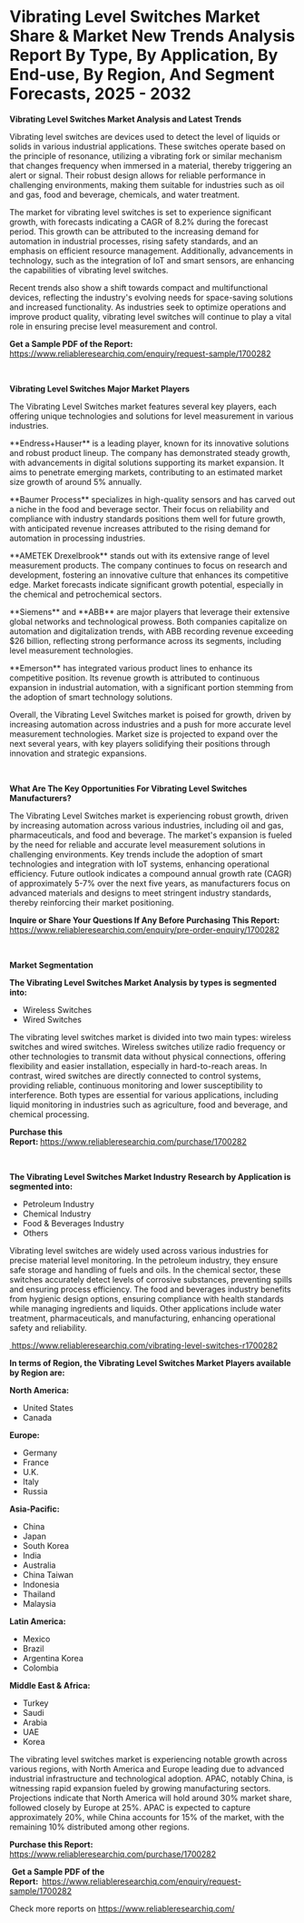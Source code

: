 <p><h1>Vibrating Level Switches Market Share & Market New Trends Analysis Report By Type, By Application, By End-use, By Region, And Segment Forecasts, 2025 - 2032</h1></p><p><strong>Vibrating Level Switches Market Analysis and Latest Trends</strong></p>
<p><p>Vibrating level switches are devices used to detect the level of liquids or solids in various industrial applications. These switches operate based on the principle of resonance, utilizing a vibrating fork or similar mechanism that changes frequency when immersed in a material, thereby triggering an alert or signal. Their robust design allows for reliable performance in challenging environments, making them suitable for industries such as oil and gas, food and beverage, chemicals, and water treatment.</p><p>The market for vibrating level switches is set to experience significant growth, with forecasts indicating a CAGR of 8.2% during the forecast period. This growth can be attributed to the increasing demand for automation in industrial processes, rising safety standards, and an emphasis on efficient resource management. Additionally, advancements in technology, such as the integration of IoT and smart sensors, are enhancing the capabilities of vibrating level switches. </p><p>Recent trends also show a shift towards compact and multifunctional devices, reflecting the industry's evolving needs for space-saving solutions and increased functionality. As industries seek to optimize operations and improve product quality, vibrating level switches will continue to play a vital role in ensuring precise level measurement and control.</p></p>
<p><strong>Get a Sample PDF of the Report:&nbsp;</strong> <a href="https://www.reliableresearchiq.com/enquiry/request-sample/1700282?utm_campaign=2144&utm_medium=2&utm_source=Github&utm_content=ia&utm_term=16022025&utm_id=vibrating-level-switches">https://www.reliableresearchiq.com/enquiry/request-sample/1700282</a></p>
<p>&nbsp;</p>
<p><strong>Vibrating Level Switches Major Market Players</strong></p>
<p><p>The Vibrating Level Switches market features several key players, each offering unique technologies and solutions for level measurement in various industries. </p><p>**Endress+Hauser** is a leading player, known for its innovative solutions and robust product lineup. The company has demonstrated steady growth, with advancements in digital solutions supporting its market expansion. It aims to penetrate emerging markets, contributing to an estimated market size growth of around 5% annually.</p><p>**Baumer Process** specializes in high-quality sensors and has carved out a niche in the food and beverage sector. Their focus on reliability and compliance with industry standards positions them well for future growth, with anticipated revenue increases attributed to the rising demand for automation in processing industries.</p><p>**AMETEK Drexelbrook** stands out with its extensive range of level measurement products. The company continues to focus on research and development, fostering an innovative culture that enhances its competitive edge. Market forecasts indicate significant growth potential, especially in the chemical and petrochemical sectors.</p><p>**Siemens** and **ABB** are major players that leverage their extensive global networks and technological prowess. Both companies capitalize on automation and digitalization trends, with ABB recording revenue exceeding $26 billion, reflecting strong performance across its segments, including level measurement technologies.</p><p>**Emerson** has integrated various product lines to enhance its competitive position. Its revenue growth is attributed to continuous expansion in industrial automation, with a significant portion stemming from the adoption of smart technology solutions.</p><p>Overall, the Vibrating Level Switches market is poised for growth, driven by increasing automation across industries and a push for more accurate level measurement technologies. Market size is projected to expand over the next several years, with key players solidifying their positions through innovation and strategic expansions.</p></p>
<p>&nbsp;</p>
<p><strong>What Are The Key Opportunities For Vibrating Level Switches Manufacturers?</strong></p>
<p><p>The Vibrating Level Switches market is experiencing robust growth, driven by increasing automation across various industries, including oil and gas, pharmaceuticals, and food and beverage. The market's expansion is fueled by the need for reliable and accurate level measurement solutions in challenging environments. Key trends include the adoption of smart technologies and integration with IoT systems, enhancing operational efficiency. Future outlook indicates a compound annual growth rate (CAGR) of approximately 5-7% over the next five years, as manufacturers focus on advanced materials and designs to meet stringent industry standards, thereby reinforcing their market positioning.</p></p>
<p><strong>Inquire or Share Your Questions If Any Before Purchasing This Report:</strong> <a href="https://www.reliableresearchiq.com/enquiry/pre-order-enquiry/1700282?utm_campaign=2144&utm_medium=2&utm_source=Github&utm_content=ia&utm_term=16022025&utm_id=vibrating-level-switches">https://www.reliableresearchiq.com/enquiry/pre-order-enquiry/1700282</a></p>
<p>&nbsp;</p>
<p><strong>Market Segmentation</strong></p>
<p><strong>The Vibrating Level Switches Market Analysis by types is segmented into:</strong></p>
<p><ul><li>Wireless Switches</li><li>Wired Switches</li></ul></p>
<p><p>The vibrating level switches market is divided into two main types: wireless switches and wired switches. Wireless switches utilize radio frequency or other technologies to transmit data without physical connections, offering flexibility and easier installation, especially in hard-to-reach areas. In contrast, wired switches are directly connected to control systems, providing reliable, continuous monitoring and lower susceptibility to interference. Both types are essential for various applications, including liquid monitoring in industries such as agriculture, food and beverage, and chemical processing.</p></p>
<p><strong>Purchase this Report:&nbsp;</strong><a href="https://www.reliableresearchiq.com/purchase/1700282?utm_campaign=2144&utm_medium=2&utm_source=Github&utm_content=ia&utm_term=16022025&utm_id=vibrating-level-switches">https://www.reliableresearchiq.com/purchase/1700282</a></p>
<p>&nbsp;</p>
<p><strong>The Vibrating Level Switches Market Industry Research by Application is segmented into:</strong></p>
<p><ul><li>Petroleum Industry</li><li>Chemical Industry</li><li>Food & Beverages Industry</li><li>Others</li></ul></p>
<p><p>Vibrating level switches are widely used across various industries for precise material level monitoring. In the petroleum industry, they ensure safe storage and handling of fuels and oils. In the chemical sector, these switches accurately detect levels of corrosive substances, preventing spills and ensuring process efficiency. The food and beverages industry benefits from hygienic design options, ensuring compliance with health standards while managing ingredients and liquids. Other applications include water treatment, pharmaceuticals, and manufacturing, enhancing operational safety and reliability.</p></p>
<p><a href="https://www.reliableresearchiq.com/vibrating-level-switches-r1700282?utm_campaign=2144&utm_medium=2&utm_source=Github&utm_content=ia&utm_term=16022025&utm_id=vibrating-level-switches">&nbsp;https://www.reliableresearchiq.com/vibrating-level-switches-r1700282</a></p>
<p><strong>In terms of Region, the Vibrating Level Switches Market Players available by Region are:</strong></p>
<p>
    <p> <strong> North America: </strong>
        <ul>
            <li>United States</li>
            <li>Canada</li>
        </ul>
        </p> 
    <p> <strong> Europe: </strong>
        <ul>
            <li>Germany</li>
            <li>France</li>
            <li>U.K.</li>
            <li>Italy</li>
            <li>Russia</li>
        </ul>
        </p> 
    <p> <strong> Asia-Pacific: </strong>
        <ul>
            <li>China</li>
            <li>Japan</li>
            <li>South Korea</li>
            <li>India</li>
            <li>Australia</li>
            <li>China Taiwan</li>
            <li>Indonesia</li>
            <li>Thailand</li>
            <li>Malaysia</li>
        </ul>
        </p> 
    <p> <strong> Latin America: </strong>
        <ul>
            <li>Mexico</li>
            <li>Brazil</li>
            <li>Argentina Korea</li>
            <li>Colombia</li>
        </ul>
        </p> 
    <p> <strong> Middle East & Africa: </strong>
        <ul>
            <li>Turkey</li>
            <li>Saudi</li>
            <li>Arabia</li>
            <li>UAE</li>
            <li>Korea</li>
        </ul>
    </p>
    </p>
<p><p>The vibrating level switches market is experiencing notable growth across various regions, with North America and Europe leading due to advanced industrial infrastructure and technological adoption. APAC, notably China, is witnessing rapid expansion fueled by growing manufacturing sectors. Projections indicate that North America will hold around 30% market share, followed closely by Europe at 25%. APAC is expected to capture approximately 20%, while China accounts for 15% of the market, with the remaining 10% distributed among other regions.</p></p>
<p><strong>Purchase this Report: </strong><a href="https://www.reliableresearchiq.com/purchase/1700282?utm_campaign=2144&utm_medium=2&utm_source=Github&utm_content=ia&utm_term=16022025&utm_id=vibrating-level-switches">https://www.reliableresearchiq.com/purchase/1700282</a></p>
<p>&nbsp;<strong>Get a Sample PDF of the Report:&nbsp;&nbsp;</strong><a href="https://www.reliableresearchiq.com/enquiry/request-sample/1700282?utm_campaign=2144&utm_medium=2&utm_source=Github&utm_content=ia&utm_term=16022025&utm_id=vibrating-level-switches">https://www.reliableresearchiq.com/enquiry/request-sample/1700282</a></p>
<p><strong></strong></p>
<p>Check more reports on <a href="https://www.reliableresearchiq.com/?utm_campaign=2144&utm_medium=2&utm_source=Github&utm_content=ia&utm_term=16022025&utm_id=vibrating-level-switches">https://www.reliableresearchiq.com/</a></p>